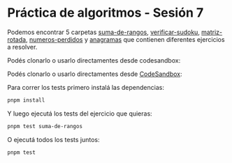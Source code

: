 # Práctica de algoritmos - Sesión 7

Podemos encontrar 5 carpetas [suma-de-rangos](./suma-de-rangos), [verificar-sudoku](./verificar-sudoku), [matriz-rotada](./matriz-rotada), [numeros-perdidos](./numeros-perdidos) y [anagramas](./anagramas) que contienen diferentes ejercicios a resolver.

Podés clonarlo o usarlo directamentes desde codesandbox:

Podés clonarlo o usarlo directamentes desde [CodeSandbox](https://codesandbox.io/s/github/goncy/interview-challenges/tree/main/algoritmos/sesion-7):

Para correr los tests primero instalá las dependencias:

```bash
pnpm install
```

Y luego ejecutá los tests del ejercicio que quieras:

```bash
pnpm test suma-de-rangos
```

O ejecutá todos los tests juntos:

```bash
pnpm test
```